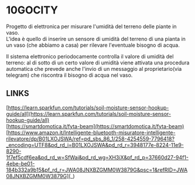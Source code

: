 # 10GOCITY  
Progetto di elettronica per misurare l'umidità del terreno delle piante in vaso.  
L'idea è quello di inserire un sensore di umidità del terreno di una pianta in un vaso (che abbiamo a casa) per rilevare l'eventuale bisogno di acqua.

Il sistema elettronico periodocamente controlla il valore di umidità del terreno: al di sotto di un certo valore di umidità viene attivata una procedura automatica che prevede anche l'invio di un messaggio al proprietario(via telegram) che riscontra il bisogno di acqua nel vaso.

## LINKS
[https://learn.sparkfun.com/tutorials/soil-moisture-sensor-hookup-guide/all](https://learn.sparkfun.com/tutorials/soil-moisture-sensor-hookup-guide/all)  
[https://smartdomotica.it/fyta-beam](https://smartdomotica.it/fyta-beam)
[https://www.amazon.it/Intelligente-bluetooth-misuratore-intelligente-rilevatore/dp/B01LXOJSWA/ref=pd_sbs_86_1/258-4254559-7796418?_encoding=UTF8&pd_rd_i=B01LXOJSWA&pd_rd_r=3948177e-8224-11e9-8290-1f7ef5cdf6ea&pd_rd_w=SfWai&pd_rd_wg=XH3iX&pf_rd_p=37660d27-94f1-4ebe-be01-184b332a9b15&pf_rd_r=JWA08JNXBZGMM0W3879G&psc=1&refRID=JWA08JNXBZGMM0W3879G](_)
